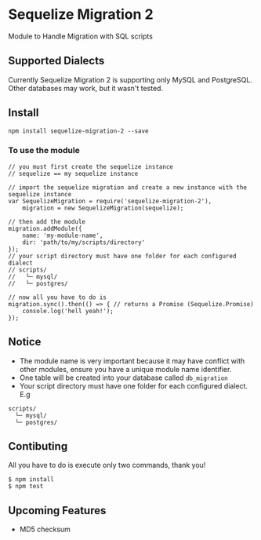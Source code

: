 # Sequelize Migration 2

Module to Handle Migration with SQL scripts

## Supported Dialects
Currently Sequelize Migration 2 is supporting only MySQL and PostgreSQL. Other databases may work, but it wasn't tested.

## Install
`npm install sequelize-migration-2 --save`

### To use the module

    // you must first create the sequelize instance
    // sequelize == my sequelize instance
    
    // import the sequelize migration and create a new instance with the sequelize instance
    var SequelizeMigration = require('sequelize-migration-2'),
        migration = new SequelizeMigration(sequelize);
        
    // then add the module
    migration.addModule({
        name: 'my-module-name',
        dir: 'path/to/my/scripts/directory'
    });
    // your script directory must have one folder for each configured dialect
    // scripts/
    //   └─ mysql/
    //   └─ postgres/
    
    // now all you have to do is
    migration.sync().then(() => { // returns a Promise (Sequelize.Promise)
        console.log('hell yeah!');
    }); 
    
## Notice
* The module name is very important because it may have conflict with other modules, ensure you have a unique module name identifier.
* One table will be created into your database called `db_migration`
* Your script directory must have one folder for each configured dialect. E.g

```
scripts/
  └─ mysql/
  └─ postgres/
```

## Contibuting
All you have to do is execute only two commands, thank you!

```
$ npm install
$ npm test
```

## Upcoming Features
* MD5 checksum
